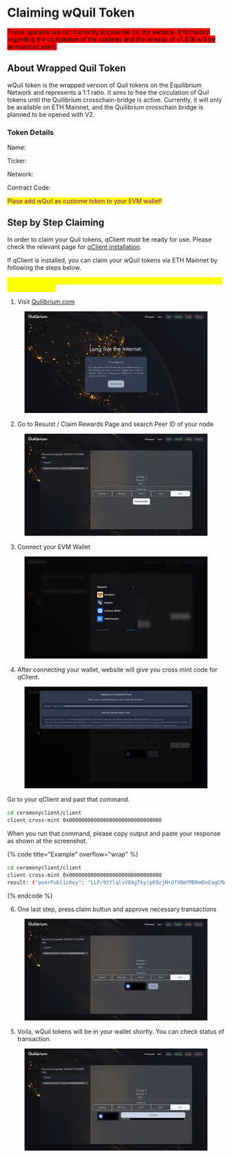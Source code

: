 # Claiming wQuil Token

<mark style="background-color:red;">These updates are not currently accessible on the website. Information regarding the completion of the updates and the release of v1.4.18 will be announced soon.</mark>

## About Wrapped Quil Token

wQuil token is the wrapped version of Quil tokens on the Equilibrium Network and represents a 1:1 ratio. It aims to free the circulation of Quil tokens until the Quilibrium crosschain-bridge is active. Currently, it will only be available on ETH Mainnet, and the Quilibrium crosschain bridge is planned to be opened with V2.

### Token Details

Name:

Ticker:

Network:

Contract Code:

<mark style="color:purple;">Plase add wQuil as custome token to your EVM wallet!</mark>

## Step by Step Claiming

In order to claim your Quil tokens, qClient must be ready for use. Please check the relevant page for [qClient installation](cli-commands.md#installing-qclient).

If qClient is installed, you can claim your wQuil tokens via ETH Mainnet by following the steps below.

<mark style="color:yellow;">Please note that, you will be claiming %100 of your rewards. It is impossible to claim partially.</mark>

1. Visit [Quilibrium.com](https://quilibrium.com)

<figure><img src=".gitbook/assets/1.jpeg" alt=""><figcaption></figcaption></figure>

2. Go to Resulst / Claim Rewards Page and search Peer ID of your node&#x20;

<figure><img src=".gitbook/assets/2.jpeg" alt=""><figcaption></figcaption></figure>

3. Connect your EVM Wallet

<figure><img src=".gitbook/assets/3.jpeg" alt=""><figcaption></figcaption></figure>

4. After connecting your wallet, website will give you cross mint code for qClient.&#x20;

<figure><img src=".gitbook/assets/4.jpeg" alt=""><figcaption></figcaption></figure>

Go to your qClient and past that command.&#x20;

```bash
cd ceremonyclient/client
client cross-mint 0x000000000000000000000000000000
```

When you run that command, please copy output and paste your response as shown at the screenshot.

{% code title="Example" overflow="wrap" %}
```bash
cd ceremonyclient/client
client cross-mint 0x000000000000000000000000000000
result: ("peerPublicKey": "LLP/9tYlqlsV8AgTky|pK9zjN+OfXNmYMDhmDeEagCMAhjfpPPWDyWDq9w6uM19hGyDKYB10EVOA", "peerSignature": "2ybumA9VuSrnr5nYPcjehGo/PK6uNI4¡VaOWXkEGms5ChqPFgOJX6Z5eng8U6VSHy85zbeZBukiANE3j2EBxrk4TAf4Z+5uuNMCQ6DasKpkgsxulOGWKhOcBa|2CDicinuMqafU 3YOrXH9cck/OkivwA""proverPublicKev": "CAk3innisW2Bocar/75/3dwiRSaFMRbhYhtCWd@Th77aDvOWFGaoMXIvKHw3B4+vFsmYlVaQ7/iA" "proverSianature".
```
{% endcode %}



6. One last step, press claim buttun and approve necessary transactions

<figure><img src=".gitbook/assets/5.jpeg" alt=""><figcaption></figcaption></figure>

5. Voila, wQuil tokens will be in your wallet shortly. You can check status of transaction.

<figure><img src=".gitbook/assets/6.jpeg" alt=""><figcaption></figcaption></figure>
